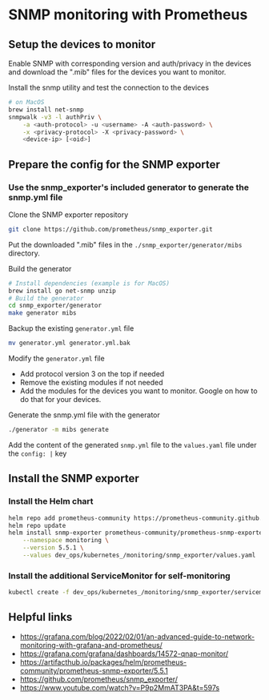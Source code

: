 # SNMP monitoring with Prometheus

## Setup the devices to monitor
Enable SNMP with corresponding version and auth/privacy in the devices and download the ".mib" files for the devices you want to monitor.

Install the snmp utility and test the connection to the devices
```bash
# on MacOS
brew install net-snmp
snmpwalk -v3 -l authPriv \
    -a <auth-protocol> -u <username> -A <auth-password> \
    -x <privacy-protocol> -X <privacy-password> \
    <device-ip> [<oid>]
```

## Prepare the config for the SNMP exporter
### Use the snmp_exporter's included generator to generate the snmp.yml file
Clone the SNMP exporter repository 
```bash
git clone https://github.com/prometheus/snmp_exporter.git
```

Put the downloaded ".mib" files in the `./snmp_exporter/generator/mibs` directory.

Build the generator
```bash
# Install dependencies (example is for MacOS)
brew install go net-snmp unzip
# Build the generator
cd snmp_exporter/generator
make generator mibs
```

Backup the existing `generator.yml` file
```bash
mv generator.yml generator.yml.bak
```

Modify the `generator.yml` file
- Add protocol version 3 on the top if needed
- Remove the existing modules if not needed
- Add the modules for the devices you want to monitor. Google on how to do that for your devices.

Generate the snmp.yml file with the generator
```bash
./generator -m mibs generate
```

Add the content of the generated `snmp.yml` file to the `values.yaml` file under the `config: |` key

## Install the SNMP exporter
### Install the Helm chart
```bash
helm repo add prometheus-community https://prometheus-community.github.io/helm-charts
helm repo update
helm install snmp-exporter prometheus-community/prometheus-snmp-exporter \
    --namespace monitoring \
    --version 5.5.1 \
    --values dev_ops/kubernetes_/monitoring/snmp_exporter/values.yaml
```

### Install the additional ServiceMonitor for self-monitoring
```bash
kubectl create -f dev_ops/kubernetes_/monitoring/snmp_exporter/servicemonitor-self-monitoring.yaml -n monitoring                 
```

## Helpful links
- https://grafana.com/blog/2022/02/01/an-advanced-guide-to-network-monitoring-with-grafana-and-prometheus/
- https://grafana.com/grafana/dashboards/14572-qnap-monitor/
- https://artifacthub.io/packages/helm/prometheus-community/prometheus-snmp-exporter/5.5.1
- https://github.com/prometheus/snmp_exporter/
- https://www.youtube.com/watch?v=P9p2MmAT3PA&t=597s